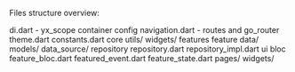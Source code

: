 Files structure overview:


di.dart - yx_scope container
config
    navigation.dart - routes and go_router
    theme.dart
    constants.dart
core
    utils/
    widgets/
features
    feature
        data/
            models/
            data_source/
        repository
            repository.dart
            repository_impl.dart
        ui
            bloc
                feature_bloc.dart
                featured_event.dart
                feature_state.dart
            pages/
            widgets/